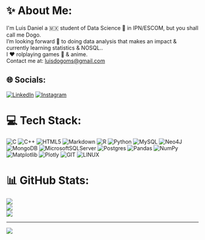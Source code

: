# ✨ About Me:
I'm Luis Daniel a 🇲🇽 student of Data Science 🔬 in IPN/ESCOM, but you shall call me Dogo.<br> I’m looking forward 🔭 to doing data analysis that makes an impact & currently learning statistics & NOSQL..<br>I ❤️ rolplaying games 🎲 & anime.<br> Contact me at: luisdogoms@gmail.com


## 🌐 Socials:
[![LinkedIn](https://img.shields.io/badge/LinkedIn-%230077B5.svg?logo=linkedin&logoColor=white)](https://linkedin.com/in/luis-daniel-moreno-santamaría-06723a203)
[![Instagram](https://img.shields.io/badge/Instagram-%23E4405F.svg?logo=Instagram&logoColor=white)](https://instagram.com/luis_dogo) 


# 💻 Tech Stack:
![C](https://img.shields.io/badge/c-%2300599C.svg?style=for-the-badge&logo=c&logoColor=white) ![C++](https://img.shields.io/badge/c++-%2300599C.svg?style=for-the-badge&logo=c%2B%2B&logoColor=white) ![HTML5](https://img.shields.io/badge/html5-%23E34F26.svg?style=for-the-badge&logo=html5&logoColor=white) ![Markdown](https://img.shields.io/badge/markdown-%23000000.svg?style=for-the-badge&logo=markdown&logoColor=white) ![R](https://img.shields.io/badge/r-%23276DC3.svg?style=for-the-badge&logo=r&logoColor=white) ![Python](https://img.shields.io/badge/python-3670A0?style=for-the-badge&logo=python&logoColor=ffdd54) ![MySQL](https://img.shields.io/badge/mysql-%2300000f.svg?style=for-the-badge&logo=mysql&logoColor=white) ![Neo4J](https://img.shields.io/badge/Neo4j-008CC1?style=for-the-badge&logo=neo4j&logoColor=white) ![MongoDB](https://img.shields.io/badge/MongoDB-%234ea94b.svg?style=for-the-badge&logo=mongodb&logoColor=white) ![MicrosoftSQLServer](https://img.shields.io/badge/Microsoft%20SQL%20Server-CC2927?style=for-the-badge&logo=microsoft%20sql%20server&logoColor=white) ![Postgres](https://img.shields.io/badge/postgres-%23316192.svg?style=for-the-badge&logo=postgresql&logoColor=white) ![Pandas](https://img.shields.io/badge/pandas-%23150458.svg?style=for-the-badge&logo=pandas&logoColor=white) ![NumPy](https://img.shields.io/badge/numpy-%23013243.svg?style=for-the-badge&logo=numpy&logoColor=white) ![Matplotlib](https://img.shields.io/badge/Matplotlib-%23ffffff.svg?style=for-the-badge&logo=Matplotlib&logoColor=black) ![Plotly](https://img.shields.io/badge/Plotly-%233F4F75.svg?style=for-the-badge&logo=plotly&logoColor=white) ![GIT](https://img.shields.io/badge/Git-fc6d26?style=for-the-badge&logo=git&logoColor=white) ![LINUX](https://img.shields.io/badge/Linux-FCC624?style=for-the-badge&logo=linux&logoColor=black)
# 📊 GitHub Stats:
![](https://github-readme-stats.vercel.app/api?username=LuisDogo&theme=radical&hide_border=true&include_all_commits=false&count_private=false)<br/>
![](https://github-readme-streak-stats.herokuapp.com/?user=LuisDogo&theme=radical&hide_border=true)<br/>
![](https://github-readme-stats.vercel.app/api/top-langs/?username=LuisDogo&theme=radical&hide_border=true&include_all_commits=false&count_private=false&layout=compact)

---
[![](https://visitcount.itsvg.in/api?id=LuisDogo&icon=9&color=6)](https://visitcount.itsvg.in)

<!-- Proudly created with GPRM ( https://gprm.itsvg.in ) -->

